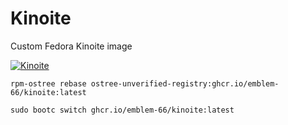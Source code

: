 # Kinoite
Custom Fedora Kinoite image

[![Kinoite](https://github.com/Emblem-66/Kinoite/actions/workflows/build.yml/badge.svg)](https://github.com/Emblem-66/Kinoite/actions/workflows/build.yml)

```
rpm-ostree rebase ostree-unverified-registry:ghcr.io/emblem-66/kinoite:latest
```
```
sudo bootc switch ghcr.io/emblem-66/kinoite:latest
```
